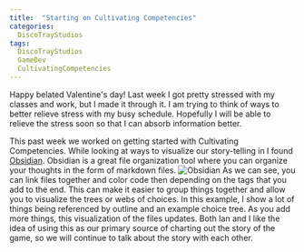 ```yaml
---
title:  "Starting on Cultivating Competencies"
categories:
  DiscoTrayStudios
tags:
  DiscoTrayStudios
  GameDev
  CultivatingCompetencies
---
```


Happy belated Valentine's day!
Last week I got pretty stressed with my classes and work, but I made it through it.
I am trying to think of ways to better relieve stress with my busy schedule.
Hopefully I will be able to relieve the stress soon so that I can absorb information better.

This past week we worked on getting started with Cultivating Competencies.
While looking at ways to visualize our story-telling in I found [Obsidian](https://obsidian.md/).
Obsidian is a great file organization tool where you can organize your thoughts in the form of markdown files.
![Obsidian](/blog/assets/img/dts/obsidian_CultivatingCompitencies_1.png)
As we can see, you can link files together and color code then depending on the tags that you add to the end.
This can make it easier to group things together and allow you to visualize the trees or webs of choices.
In this example, I show a lot of things being referenced by outline and an example choice tree.
As you add more things, this visualization of the files updates.
Both Ian and I like the idea of using this as our primary source of charting out the story of the game, so we will continue to talk about the story with each other.
